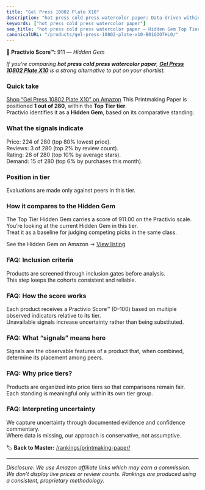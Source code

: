 ```yaml
---
title: "Gel Press 10802 Plate X10"
description: "hot press cold press watercolor paper: Data-driven within Top Tier ranking using the Practivio Score™. Positioned by quality, value, demand, findability, momen…"
keywords: ["hot press cold press watercolor paper"]
seo_title: "hot press cold press watercolor paper — Hidden Gem Top Tier (2025)"
canonicalURL: "/products/gel-press-10802-plate-x10-B01GOO7HL0/"
---
```


**💎 Practivio Score™:** 911 — _Hidden Gem_


*If you're comparing **hot press cold press watercolor paper**, **[Gel Press 10802 Plate X10](https://www.amazon.com/dp/B01GOO7HL0?tag=practivio-20)** is a strong alternative to put on your shortlist.*
### Quick take
[Shop “Gel Press 10802 Plate X10” on Amazon](https://www.amazon.com/dp/B01GOO7HL0?tag=practivio-20)
This Printmaking Paper is positioned **1 out of 280**, within the **Top Tier tier**.  
Practivio identifies it as a **Hidden Gem**, based on its comparative standing.

### What the signals indicate
Price: 224 of 280 (top 80% lowest price).  
Reviews: 3 of 280 (top 2% by review count).  
Rating: 28 of 280 (top 10% by average stars).  
Demand: 15 of 280 (top 6% by purchases this month).

### Position in tier
Evaluations are made only against peers in this tier.

### How it compares to the Hidden Gem
The Top Tier Hidden Gem carries a score of 911.00 on the Practivio scale.  
You’re looking at the current Hidden Gem in this tier.  
Treat it as a baseline for judging competing picks in the same class.  

See the Hidden Gem on Amazon → [View listing](https://www.amazon.com/dp/B01GOO7HL0?tag=practivio-20)

### FAQ: Inclusion criteria
Products are screened through inclusion gates before analysis.  
This step keeps the cohorts consistent and reliable.

### FAQ: How the score works
Each product receives a Practivio Score™ (0–100) based on multiple observed indicators relative to its tier.  
Unavailable signals increase uncertainty rather than being substituted.

### FAQ: What “signals” means here
Signals are the observable features of a product that, when combined, determine its placement among peers.

### FAQ: Why price tiers?
Products are organized into price tiers so that comparisons remain fair.  
Each standing is meaningful only within its own tier group.

### FAQ: Interpreting uncertainty
We capture uncertainty through documented evidence and confidence commentary.  
Where data is missing, our approach is conservative, not assumptive.


🏷️ **Back to Master:** [/rankings/printmaking-paper/](/rankings/printmaking-paper/)

---
_Disclosure: We use Amazon affiliate links which may earn a commission. We don’t display live prices or review counts. Rankings are produced using a consistent, proprietary methodology._
